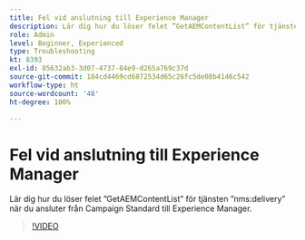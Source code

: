 ```yaml
---
title: Fel vid anslutning till Experience Manager
description: Lär dig hur du löser felet ”GetAEMContentList” för tjänsten ”nms:delivery” när du ansluter från Campaign Standard till Experience Manager.
role: Admin
level: Beginner, Experienced
type: Troubleshooting
kt: 8393
exl-id: 85632ab3-3d07-4737-84e9-d265a769c37d
source-git-commit: 184cd4469cd6872534d65c26fc5de08b4146c542
workflow-type: ht
source-wordcount: '48'
ht-degree: 100%

---
```


# Fel vid anslutning till Experience Manager

Lär dig hur du löser felet ”GetAEMContentList” för tjänsten ”nms:delivery” när du ansluter från Campaign Standard till Experience Manager.

>[!VIDEO](https://video.tv.adobe.com/v/335897?quality=12)
